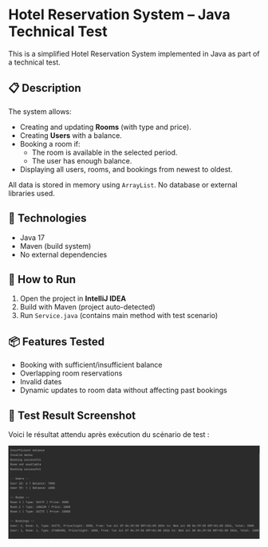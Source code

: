 # Hotel Reservation System – Java Technical Test

This is a simplified Hotel Reservation System implemented in Java as part of a technical test.

## 📋 Description

The system allows:
- Creating and updating **Rooms** (with type and price).
- Creating **Users** with a balance.
- Booking a room if:
  - The room is available in the selected period.
  - The user has enough balance.
- Displaying all users, rooms, and bookings from newest to oldest.

All data is stored in memory using `ArrayList`. No database or external libraries used.

## 🚀 Technologies

- Java 17
- Maven (build system)
- No external dependencies

## 🧪 How to Run

1. Open the project in **IntelliJ IDEA**
2. Build with Maven (project auto-detected)
3. Run `Service.java` (contains main method with test scenario)

## 📦 Features Tested

- Booking with sufficient/insufficient balance
- Overlapping room reservations
- Invalid dates
- Dynamic updates to room data without affecting past bookings

## 📸 Test Result Screenshot

Voici le résultat attendu après exécution du scénario de test :

![Console output](screenshots/result.png)

